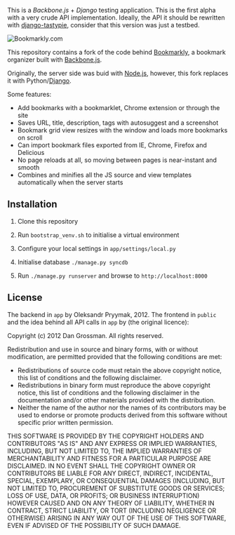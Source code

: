 This is a *Backbone.js* + *Django* testing application. This is the first alpha with a very crude API implementation. Ideally, the API it should be rewritten with [django-tastypie](http://django-tastypie.readthedocs.org/en/latest/index.html), consider that this version was just a testbed. 

![Bookmarkly.com](http://bookmarkly.com/images/homeshot.png)

This repository contains a fork of the code behind [Bookmarkly](http://bookmarkly.com), a bookmark organizer built with [Backbone.js](http://backbonejs.org/).

Originally, the server side was buid with [Node.js](http://nodejs.org/), however, this fork replaces it with Python/[Django](https://www.djangoproject.com).



Some features:

* Add bookmarks with a bookmarklet, Chrome extension or through the site
* Saves URL, title, description, tags with autosuggest and a screenshot
* Bookmark grid view resizes with the window and loads more bookmarks on scroll
* Can import bookmark files exported from IE, Chrome, Firefox and Delicious
* No page reloads at all, so moving between pages is near-instant and smooth
* Combines and minifies all the JS source and view templates automatically when the server starts

## Installation

1. Clone this repository

2. Run `bootstrap_venv.sh` to initialise a virtual environment

3. Configure your local settings in `app/settings/local.py`

4. Initialise database `./manage.py syncdb`

5. Run `./manage.py runserver` and browse to `http://localhost:8000`



## License
The backend in `app` by Oleksandr Pryymak, 2012. The frontend in `public` and the idea behind all API calls in `app` by (the original licence):

Copyright (c) 2012 Dan Grossman. All rights reserved.

Redistribution and use in source and binary forms, with or without modification, are permitted provided that the following conditions are met:

* Redistributions of source code must retain the above copyright notice, this list of conditions and the following disclaimer.
* Redistributions in binary form must reproduce the above copyright notice, this list of conditions and the following disclaimer in the documentation and/or other materials provided with the distribution.
* Neither the name of the author nor the names of its contributors may be used to endorse or promote products derived from this software without specific prior written permission.

THIS SOFTWARE IS PROVIDED BY THE COPYRIGHT HOLDERS AND CONTRIBUTORS "AS IS" AND ANY EXPRESS OR IMPLIED WARRANTIES, INCLUDING, BUT NOT LIMITED TO, THE IMPLIED WARRANTIES OF MERCHANTABILITY AND FITNESS FOR A PARTICULAR PURPOSE ARE DISCLAIMED. IN NO EVENT SHALL THE COPYRIGHT OWNER OR CONTRIBUTORS BE LIABLE FOR ANY DIRECT, INDIRECT, INCIDENTAL, SPECIAL, EXEMPLARY, OR CONSEQUENTIAL DAMAGES (INCLUDING, BUT NOT LIMITED TO, PROCUREMENT OF SUBSTITUTE GOODS OR SERVICES; LOSS OF USE, DATA, OR PROFITS; OR BUSINESS INTERRUPTION) HOWEVER CAUSED AND ON ANY THEORY OF LIABILITY, WHETHER IN CONTRACT, STRICT LIABILITY, OR TORT (INCLUDING NEGLIGENCE OR OTHERWISE) ARISING IN ANY WAY OUT OF THE USE OF THIS SOFTWARE, EVEN IF ADVISED OF THE POSSIBILITY OF SUCH DAMAGE.